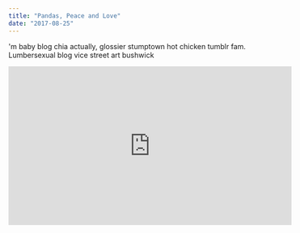 ```yaml
---
title: "Pandas, Peace and Love"
date: "2017-08-25"
---
```


'm baby blog chia actually, glossier stumptown hot chicken tumblr fam. Lumbersexual blog vice street art bushwick

<iframe width="560" height="315" src="https://www.youtube.com/embed/1lq6f6pd-yM" frameborder="0" allow="accelerometer; autoplay; encrypted-media; gyroscope; picture-in-picture" allowfullscreen></iframe>
